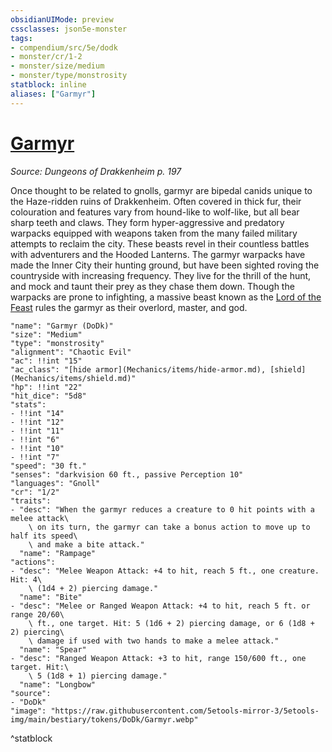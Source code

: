 ```yaml
---
obsidianUIMode: preview
cssclasses: json5e-monster
tags:
- compendium/src/5e/dodk
- monster/cr/1-2
- monster/size/medium
- monster/type/monstrosity
statblock: inline
aliases: ["Garmyr"]
---
```

# [Garmyr](Mechanics\bestiary\monstrosity/garmyr-dodk.md)
*Source: Dungeons of Drakkenheim p. 197*  

Once thought to be related to gnolls, garmyr are bipedal canids unique to the Haze-ridden ruins of Drakkenheim. Often covered in thick fur, their colouration and features vary from hound-like to wolf-like, but all bear sharp teeth and claws. They form hyper-aggressive and predatory warpacks equipped with weapons taken from the many failed military attempts to reclaim the city. These beasts revel in their countless battles with adventurers and the Hooded Lanterns. The garmyr warpacks have made the Inner City their hunting ground, but have been sighted roving the countryside with increasing frequency. They live for the thrill of the hunt, and mock and taunt their prey as they chase them down. Though the warpacks are prone to infighting, a massive beast known as the [Lord of the Feast](Mechanics/bestiary/monstrosity/lord-of-the-feast-dodk.md) rules the garmyr as their overlord, master, and god.

```statblock
"name": "Garmyr (DoDk)"
"size": "Medium"
"type": "monstrosity"
"alignment": "Chaotic Evil"
"ac": !!int "15"
"ac_class": "[hide armor](Mechanics/items/hide-armor.md), [shield](Mechanics/items/shield.md)"
"hp": !!int "22"
"hit_dice": "5d8"
"stats":
- !!int "14"
- !!int "12"
- !!int "11"
- !!int "6"
- !!int "10"
- !!int "7"
"speed": "30 ft."
"senses": "darkvision 60 ft., passive Perception 10"
"languages": "Gnoll"
"cr": "1/2"
"traits":
- "desc": "When the garmyr reduces a creature to 0 hit points with a melee attack\
    \ on its turn, the garmyr can take a bonus action to move up to half its speed\
    \ and make a bite attack."
  "name": "Rampage"
"actions":
- "desc": "Melee Weapon Attack: +4 to hit, reach 5 ft., one creature. Hit: 4\
    \ (1d4 + 2) piercing damage."
  "name": "Bite"
- "desc": "Melee or Ranged Weapon Attack: +4 to hit, reach 5 ft. or range 20/60\
    \ ft., one target. Hit: 5 (1d6 + 2) piercing damage, or 6 (1d8 + 2) piercing\
    \ damage if used with two hands to make a melee attack."
  "name": "Spear"
- "desc": "Ranged Weapon Attack: +3 to hit, range 150/600 ft., one target. Hit:\
    \ 5 (1d8 + 1) piercing damage."
  "name": "Longbow"
"source":
- "DoDk"
"image": "https://raw.githubusercontent.com/5etools-mirror-3/5etools-img/main/bestiary/tokens/DoDk/Garmyr.webp"
```
^statblock